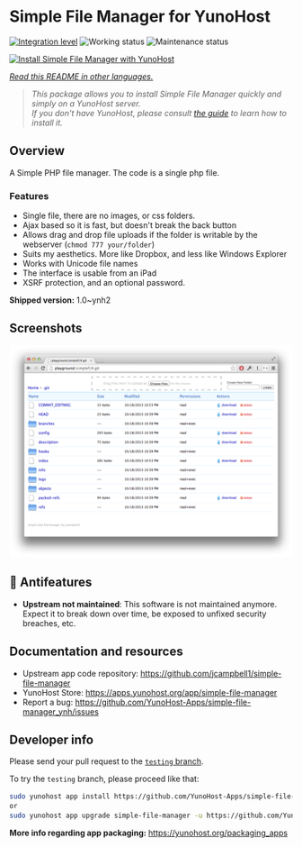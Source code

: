 <!--
N.B.: This README was automatically generated by <https://github.com/YunoHost/apps/tree/master/tools/readme_generator>
It shall NOT be edited by hand.
-->

# Simple File Manager for YunoHost

[![Integration level](https://dash.yunohost.org/integration/simple-file-manager.svg)](https://ci-apps.yunohost.org/ci/apps/simple-file-manager/) ![Working status](https://ci-apps.yunohost.org/ci/badges/simple-file-manager.status.svg) ![Maintenance status](https://ci-apps.yunohost.org/ci/badges/simple-file-manager.maintain.svg)

[![Install Simple File Manager with YunoHost](https://install-app.yunohost.org/install-with-yunohost.svg)](https://install-app.yunohost.org/?app=simple-file-manager)

*[Read this README in other languages.](./ALL_README.md)*

> *This package allows you to install Simple File Manager quickly and simply on a YunoHost server.*  
> *If you don't have YunoHost, please consult [the guide](https://yunohost.org/install) to learn how to install it.*

## Overview

A Simple PHP file manager. The code is a single php file.  

### Features

- Single file, there are no images, or css folders.  
- Ajax based so it is fast, but doesn't break the back button
- Allows drag and drop file uploads if the folder is writable by the webserver (`chmod 777 your/folder`)
- Suits my aesthetics.  More like Dropbox, and less like Windows Explorer
- Works with Unicode file names
- The interface is usable from an iPad
- XSRF protection, and an optional password.

**Shipped version:** 1.0~ynh2

## Screenshots

![Screenshot of Simple File Manager](./doc/screenshots/screenshot.png)

## :red_circle: Antifeatures

- **Upstream not maintained**: This software is not maintained anymore. Expect it to break down over time, be exposed to unfixed security breaches, etc.

## Documentation and resources

- Upstream app code repository: <https://github.com/jcampbell1/simple-file-manager>
- YunoHost Store: <https://apps.yunohost.org/app/simple-file-manager>
- Report a bug: <https://github.com/YunoHost-Apps/simple-file-manager_ynh/issues>

## Developer info

Please send your pull request to the [`testing` branch](https://github.com/YunoHost-Apps/simple-file-manager_ynh/tree/testing).

To try the `testing` branch, please proceed like that:

```bash
sudo yunohost app install https://github.com/YunoHost-Apps/simple-file-manager_ynh/tree/testing --debug
or
sudo yunohost app upgrade simple-file-manager -u https://github.com/YunoHost-Apps/simple-file-manager_ynh/tree/testing --debug
```

**More info regarding app packaging:** <https://yunohost.org/packaging_apps>
